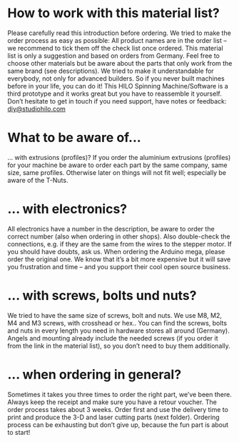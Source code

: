 # How to work with this material list?

Please carefully read this introduction before ordering.
We tried to make the order process as easy as possible: All product names are in the order
list – we recommend to tick them off the check list once ordered.
This material list is only a suggestion and based on orders from Germany. Feel free to
choose other materials but be aware about the parts that only work from the same brand
(see descriptions).
We tried to make it understandable for everybody, not only for advanced builders. So if you
never built machines before in your life, you can do it! This HILO Spinning Machine/Software
is a third prototype and it works great but you have to reassemble it yourself.
Don’t hesitate to get in touch if you need support, have notes or feedback:
diy@studiohilo.com

# What to be aware of...

... with extrusions (profiles)?
If you order the aluminium extrusions (profiles) for your machine be aware to order each part
by the same company, same size, same profiles. Otherwise later on things will not fit well;
especially be aware of the T-Nuts.

# ... with electronics?

All electronics have a number in the description, be aware to order the correct number (also
when ordering in other shops). Also double-check the connections, e.g. if they are the same
from the wires to the stepper motor. If you should have doubts, ask us.
When ordering the Arduino mega, please order the original one. We know that it’s a bit more
expensive but it will save you frustration and time – and you support their cool open source
business.

# ... with screws, bolts und nuts?

We tried to have the same size of screws, bolt and nuts. We use M8, M2, M4 and M3
screws, with crosshead or hex.. You can find the screws, bolts and nuts in every length you
need in hardware stores all around (Germany).
Angels and mounting already include the needed screws (if you order it from the link in the
material list), so you don’t need to buy them additionally.

# ... when ordering in general?

Sometimes it takes you three times to order the right part, we’ve been there. Always keep
the receipt and make sure you have a retour voucher. The order process takes about 3
weeks. Order first and use the delivery time to print and produce the 3-D and laser cutting
parts (next folder). Ordering process can be exhausting but don’t give up, because the fun
part is about to start!
